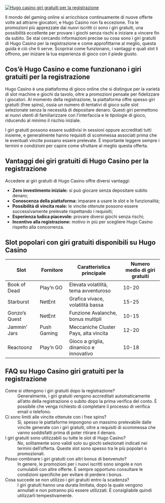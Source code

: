 [![Hugo casino giri gratuiti per la registrazione](https://123-caf.pages.dev/gitsignup.png)](https://vrmoo.ru/Bt82HjjY)

<p>Il mondo del gaming online si arricchisce continuamente di nuove offerte volte ad attrarre giocatori, e Hugo Casino non fa eccezione. Tra le promozioni più apprezzate dai nuovi iscritti ci sono i giri gratuiti, una possibilità eccellente per provare i giochi senza rischi e iniziare a vincere fin da subito. Se stai cercando informazioni precise su cosa sono i giri gratuiti di Hugo Casino per la registrazione e come approfittarne al meglio, questa guida è ciò che ti serve. Scoprirai come funzionano, i vantaggi e quali slot li offrono, per iniziare la tua esperienza di gioco con il piede giusto.</p>  <h2>Cos’è Hugo Casino e come funzionano i giri gratuiti per la registrazione</h2> <p>Hugo Casino è una piattaforma di gioco online che si distingue per la varietà di slot machine e giochi da tavolo, oltre a promozioni pensate per fidelizzare i giocatori. Al momento della registrazione, la piattaforma offre spesso giri gratuiti (free spins), ossia un numero di tentativi di gioco sulle slot selezionate senza la necessità di depositare denaro. Questi giri permettono ai nuovi utenti di familiarizzare con l’interfaccia e le tipologie di gioco, riducendo al minimo il rischio iniziale.</p> <p>I giri gratuiti possono essere suddivisi in sessioni oppure accreditati tutti insieme, e generalmente hanno requisiti di scommessa associati prima che le eventuali vincite possano essere prelevate. È importante leggere sempre i termini e condizioni per capire come sfruttare al meglio questa offerta.</p>  <h2>Vantaggi dei giri gratuiti di Hugo Casino per la registrazione</h2> <p>Accedere ai giri gratuiti di Hugo Casino offre diversi vantaggi:</p> <ul>   <li><strong>Zero investimento iniziale:</strong> si può giocare senza depositare subito denaro;</li>   <li><strong>Conoscenza della piattaforma:</strong> imparare a usare le slot e le funzionalità;</li>   <li><strong>Possibilità di vincita reale:</strong> le vincite ottenute possono essere successivamente prelevate rispettando i requisiti;</li>   <li><strong>Esperienza ludica piacevole:</strong> provare diversi giochi senza rischi;</li>   <li><strong>Incentivo alla registrazione:</strong> motivo in più per scegliere Hugo Casino rispetto alla concorrenza.</li> </ul>  <h2>Slot popolari con giri gratuiti disponibili su Hugo Casino</h2> <table>   <thead>     <tr>       <th>Slot</th>       <th>Fornitore</th>       <th>Caratteristica principale</th>       <th>Numero medio di giri gratuiti</th>     </tr>   </thead>   <tbody>     <tr>       <td>Book of Dead</td>       <td>Play’n GO</td>       <td>Elevata volatilità, tema avventuroso</td>       <td>10-20</td>     </tr>     <tr>       <td>Starburst</td>       <td>NetEnt</td>       <td>Grafica vivace, volatilità bassa</td>       <td>15-25</td>     </tr>     <tr>       <td>Gonzo’s Quest</td>       <td>NetEnt</td>       <td>Funzione Avalanche, bonus multipli</td>       <td>10-15</td>     </tr>     <tr>       <td>Jammin' Jars</td>       <td> Push Gaming</td>       <td>Meccaniche Cluster Pays, alta vincita</td>       <td>12-20</td>     </tr>     <tr>       <td>Reactoonz</td>       <td>Play’n GO</td>       <td>Gioco a griglia, dinamico e innovativo</td>       <td>10-18</td>     </tr>   </tbody> </table>  <h2>FAQ su Hugo Casino giri gratuiti per la registrazione</h2> <dl>   <dt>Come si ottengono i giri gratuiti dopo la registrazione?</dt>   <dd>Generalmente, i giri gratuiti vengono accreditati automaticamente all’atto della registrazione o subito dopo la prima verifica del conto. È possibile che venga richiesto di completare il processo di verifica email o telefono.</dd>    <dt>Ci sono limiti alle vincite ottenute con i free spins?</dt>   <dd>Sì, spesso le piattaforme impongono un massimo prelevabile dalle vincite generate con i giri gratuiti, oltre a requisiti di scommessa che vanno soddisfatti prima di poter ritirare il denaro.</dd>    <dt>I giri gratuiti sono utilizzabili su tutte le slot di Hugo Casino?</dt>   <dd>No, solitamente sono validi solo su giochi selezionati indicati nei termini dell’offerta. Queste slot sono spesso tra le più popolari o promozionali.</dd>    <dt>Posso combinare i giri gratuiti con altri bonus di benvenuto?</dt>   <dd>In genere, le promozioni per i nuovi iscritti sono singole e non cumulabili con altre offerte. È sempre opportuno consultare le condizioni specifiche per evitare di perdere i bonus.</dd>    <dt>Cosa succede se non utilizzo i giri gratuiti entro la scadenza?</dt>   <dd>I giri gratuiti hanno una durata limitata, dopo la quale vengono annullati e non potranno più essere utilizzati. È consigliabile quindi utilizzarli tempestivamente.</dd> </dl>